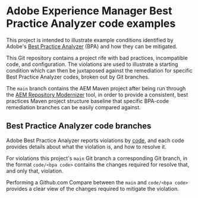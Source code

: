 # Adobe Experience Manager Best Practice Analyzer code examples

This project is intended to illustrate example conditions identified by Adobe's [Best Practice Analyzer](https://experienceleague.adobe.com/docs/experience-manager-cloud-service/moving/cloud-migration/best-practices-analyzer/overview-best-practices-analyzer.html?lang=en#cloud-migration) (BPA) and how they can be mitigated.

This Git repository contains a project rife with bad practices, incompatible code, and configuration. The violations are used to illustrate a starting condition which can then be juxtaposed against the remediation for specific Best Practice Analyzer codes, broken out by Git branches.

The `main` branch contains the AEM Maven project after being run through the [AEM  Repository Modernizer](https://experienceleague.adobe.com/docs/experience-manager-cloud-service/moving/refactoring-tools/repo-modernizer.html?lang=en#refactoring-tools) tool, in order to provide a consistent, best practices Maven project structure baseline that specific BPA-code remediation branches can be easily compared against.

## Best Practice Analyzer code branches

Adobe Best Practice Analyzer reports violations by [code](https://experienceleague.adobe.com/docs/experience-manager-pattern-detection/table-of-contents/aso.html), and each code provides details about what the violation is, and how to resolve it.

For violations this project's `main` Git branch a corresponding Git branch, in the format `code/<bpa code>` contains the changes required for resolve that, and only that, violation.

Performing a Github.com Compare between the `main` and `code/<bpa code>` provides a clear view of the changes required to mitigate the violation.
